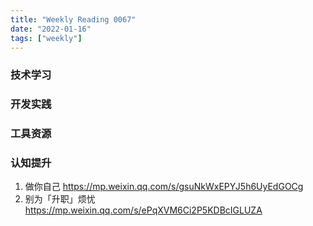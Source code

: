 ```yaml
---
title: "Weekly Reading 0067"
date: "2022-01-16"
tags: ["weekly"]
---
```

### 技术学习


### 开发实践


### 工具资源


### 认知提升
1. 做你自己 https://mp.weixin.qq.com/s/gsuNkWxEPYJ5h6UyEdGOCg
2. 别为「升职」烦忧 https://mp.weixin.qq.com/s/ePqXVM6Ci2P5KDBcIGLUZA